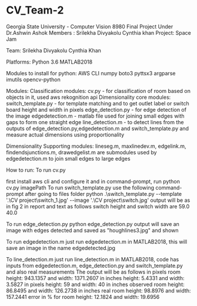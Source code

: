# CV_Team-2
Georgia State University - Computer Vision 8980 Final Project Under Dr.Ashwin Ashok
Members : Srilekha Divyakolu	Cynthia khan
Project: Space Jam

Team: Srilekha Divyakolu Cynthia Khan

Platforms: Python 3.6 MATLAB2018

Modules to install for python: AWS CLI numpy boto3 pyttsx3 argparse imutils opencv-python

Modules: Classification modules: cv.py - for classification of room based on objects in it, used aws rekognition api Dimensionality core modules: switch_template.py - for template matching and to get outlet label or switch board height and width in pixels edge_detection.py - for edge detection of the image edgedetection.m - matlab file used for joining small edges with gaps to form one straight edge line_detection.m - to detect lines from the outputs of edge_detection.py,edgedetection.m and switch_template.py and measure actual dimensions using proportionality

Dimensionality Supporting modules: lineseg.m, maxlinedev.m, edgelink.m, findendsjunctions.m, drawedgelist.m are submodules used by edgedetection.m to join small edges to large edges

How to run: To run cv.py

first install aws cli and configure it and in command-prompt, run python cv.py imagePath
To run switch_template.py use the following command-prompt after going to files folder python .\switch_template.py --template '.\CV project\switch_1.jpg' --image '.\CV project\switch.jpg' output will be as in fig 2 in report and text as follows switch height and switch width are 59.0 40.0

To run edge_detection.py python edge_detection.py output will save an image with edges detected and saved as "houghlines3.jpg" and shown

To run edgedetection.m just run edgedetection.m in MATLAB2018, this will save an image in the name edgedetected.jpg

To line_detection.m just run line_detection.m in MATLAB2018, code has inputs from edgedetection.m, edge_detection.py and switch_template.py and also real measurements The output will be as follows in pixels room height: 943.1357 and width: 1371.2607 in inches height: 5.4331 and width: 3.5827 in pixels height: 59 and width: 40 in inches observed room height: 86.8495 and width: 126.2738 in inches real room height: 98.8976 and width: 157.2441 error in % for room height: 12.1824 and width: 19.6956
